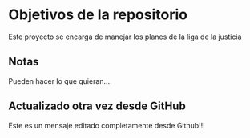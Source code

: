 # Objetivos de la repositorio

Este proyecto se encarga de manejar los planes de la liga de la justicia


## Notas
Pueden hacer lo que quieran...

## Actualizado otra vez desde GitHub

Este es un mensaje editado completamente desde Github!!!
